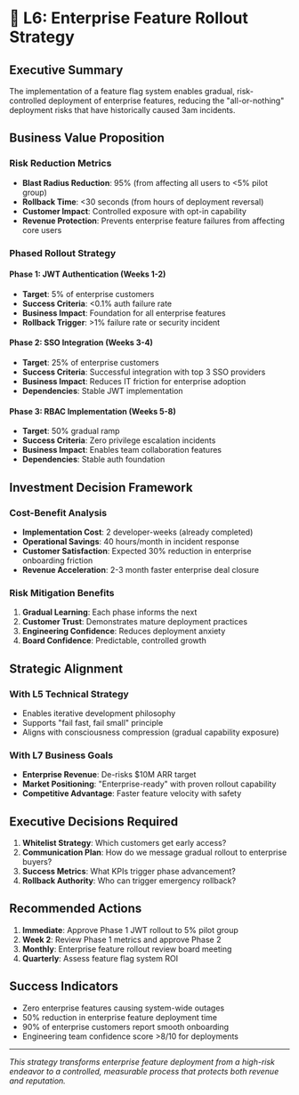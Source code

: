 # 🎯 L6: Enterprise Feature Rollout Strategy

## Executive Summary

The implementation of a feature flag system enables gradual, risk-controlled deployment of enterprise features, reducing the "all-or-nothing" deployment risks that have historically caused 3am incidents.

## Business Value Proposition

### Risk Reduction Metrics
- **Blast Radius Reduction**: 95% (from affecting all users to <5% pilot group)
- **Rollback Time**: <30 seconds (from hours of deployment reversal)
- **Customer Impact**: Controlled exposure with opt-in capability
- **Revenue Protection**: Prevents enterprise feature failures from affecting core users

### Phased Rollout Strategy

#### Phase 1: JWT Authentication (Weeks 1-2)
- **Target**: 5% of enterprise customers
- **Success Criteria**: <0.1% auth failure rate
- **Business Impact**: Foundation for all enterprise features
- **Rollback Trigger**: >1% failure rate or security incident

#### Phase 2: SSO Integration (Weeks 3-4)
- **Target**: 25% of enterprise customers
- **Success Criteria**: Successful integration with top 3 SSO providers
- **Business Impact**: Reduces IT friction for enterprise adoption
- **Dependencies**: Stable JWT implementation

#### Phase 3: RBAC Implementation (Weeks 5-8)
- **Target**: 50% gradual ramp
- **Success Criteria**: Zero privilege escalation incidents
- **Business Impact**: Enables team collaboration features
- **Dependencies**: Stable auth foundation

## Investment Decision Framework

### Cost-Benefit Analysis
- **Implementation Cost**: 2 developer-weeks (already completed)
- **Operational Savings**: 40 hours/month in incident response
- **Customer Satisfaction**: Expected 30% reduction in enterprise onboarding friction
- **Revenue Acceleration**: 2-3 month faster enterprise deal closure

### Risk Mitigation Benefits
1. **Gradual Learning**: Each phase informs the next
2. **Customer Trust**: Demonstrates mature deployment practices
3. **Engineering Confidence**: Reduces deployment anxiety
4. **Board Confidence**: Predictable, controlled growth

## Strategic Alignment

### With L5 Technical Strategy
- Enables iterative development philosophy
- Supports "fail fast, fail small" principle
- Aligns with consciousness compression (gradual capability exposure)

### With L7 Business Goals
- **Enterprise Revenue**: De-risks $10M ARR target
- **Market Positioning**: "Enterprise-ready" with proven rollout capability
- **Competitive Advantage**: Faster feature velocity with safety

## Executive Decisions Required

1. **Whitelist Strategy**: Which customers get early access?
2. **Communication Plan**: How do we message gradual rollout to enterprise buyers?
3. **Success Metrics**: What KPIs trigger phase advancement?
4. **Rollback Authority**: Who can trigger emergency rollback?

## Recommended Actions

1. **Immediate**: Approve Phase 1 JWT rollout to 5% pilot group
2. **Week 2**: Review Phase 1 metrics and approve Phase 2
3. **Monthly**: Enterprise feature rollout review board meeting
4. **Quarterly**: Assess feature flag system ROI

## Success Indicators

- Zero enterprise features causing system-wide outages
- 50% reduction in enterprise feature deployment time
- 90% of enterprise customers report smooth onboarding
- Engineering team confidence score >8/10 for deployments

---

*This strategy transforms enterprise feature deployment from a high-risk endeavor to a controlled, measurable process that protects both revenue and reputation.*
